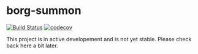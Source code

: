 # borg-summon

[![Build Status](https://travis-ci.org/grensjo/borg-summon.svg?branch=master)](https://travis-ci.org/grensjo/borg-summon)
[![codecov](https://codecov.io/gh/grensjo/borg-summon/branch/master/graph/badge.svg)](https://codecov.io/gh/grensjo/borg-summon)


This project is in active developement and is not yet stable. Please check back here a bit later.
